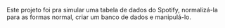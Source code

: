 Este projeto foi pra simular uma tabela de dados do Spotify, normalizá-la para as formas normal, criar um banco de dados e manipulá-lo.
